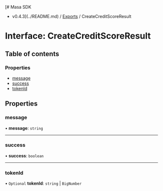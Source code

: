 [# Masa SDK
 - v0.4.3](../README.md) / [Exports](../modules.md) / CreateCreditScoreResult

# Interface: CreateCreditScoreResult

## Table of contents

### Properties

- [message](CreateCreditScoreResult.md#message)
- [success](CreateCreditScoreResult.md#success)
- [tokenId](CreateCreditScoreResult.md#tokenid)

## Properties

### message

• **message**: `string`

___

### success

• **success**: `boolean`

___

### tokenId

• `Optional` **tokenId**: `string` \| `BigNumber`
